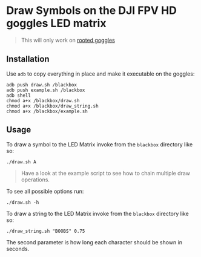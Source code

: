 # Draw Symbols on the DJI FPV HD goggles LED matrix

> This will only work on [rooted goggles](https://github.com/fpv-wtf/margerine)

## Installation
Use `adb` to copy everything in place and make it executable on the goggles:

```
adb push draw.sh /blackbox
adb push example.sh /blackbox
adb shell
chmod a+x /blackbox/draw.sh
chmod a+x /blackbox/draw_string.sh
chmod a+x /blackbox/example.sh
```

## Usage
To draw a symbol to the LED Matrix invoke from the `blackbox` directory like so:

```
./draw.sh A
```

> Have a look at the example script to see how to chain multiple draw operations.


To see all possible options run:

```
./draw.sh -h
```

To draw a string to the LED Matrix invoke from the `blackbox` directory like so:

```
./draw_string.sh "BOOBS" 0.75
```

The second parameter is how long each character should be shown in seconds.
